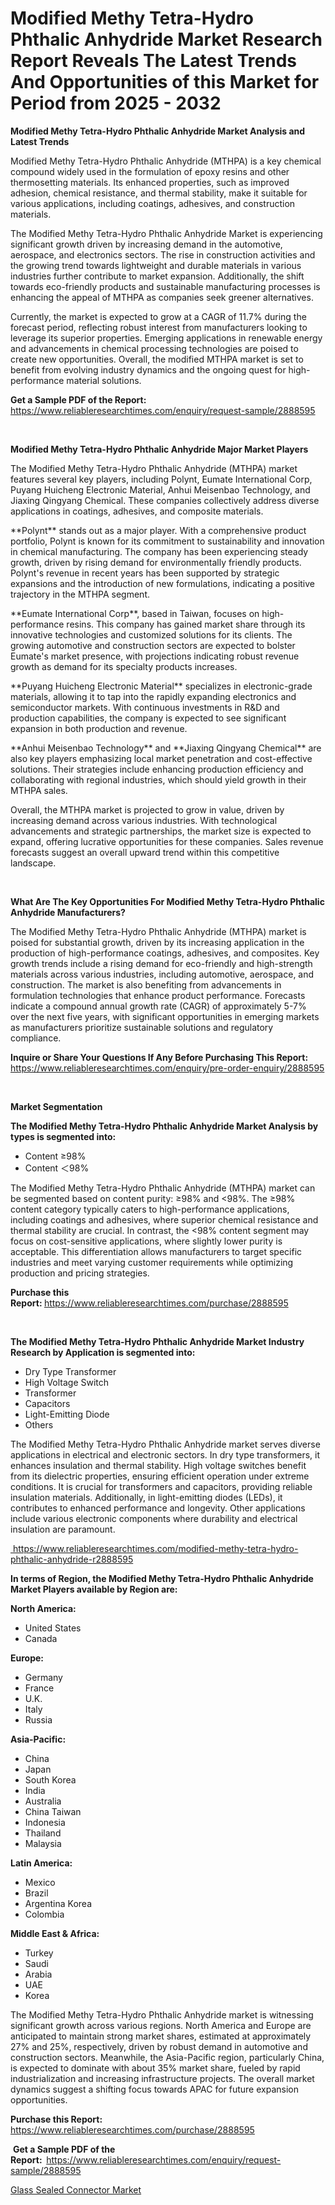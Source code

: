 <p><h1>Modified ‍Methy Tetra-Hydro Phthalic Anhydride Market Research Report Reveals The Latest Trends And Opportunities of this Market for Period from 2025 - 2032</h1></p><p><strong>Modified ‍Methy Tetra-Hydro Phthalic Anhydride Market Analysis and Latest Trends</strong></p>
<p><p>Modified Methy Tetra-Hydro Phthalic Anhydride (MTHPA) is a key chemical compound widely used in the formulation of epoxy resins and other thermosetting materials. Its enhanced properties, such as improved adhesion, chemical resistance, and thermal stability, make it suitable for various applications, including coatings, adhesives, and construction materials.</p><p>The Modified Methy Tetra-Hydro Phthalic Anhydride Market is experiencing significant growth driven by increasing demand in the automotive, aerospace, and electronics sectors. The rise in construction activities and the growing trend towards lightweight and durable materials in various industries further contribute to market expansion. Additionally, the shift towards eco-friendly products and sustainable manufacturing processes is enhancing the appeal of MTHPA as companies seek greener alternatives.</p><p>Currently, the market is expected to grow at a CAGR of 11.7% during the forecast period, reflecting robust interest from manufacturers looking to leverage its superior properties. Emerging applications in renewable energy and advancements in chemical processing technologies are poised to create new opportunities. Overall, the modified MTHPA market is set to benefit from evolving industry dynamics and the ongoing quest for high-performance material solutions.</p></p>
<p><strong>Get a Sample PDF of the Report:&nbsp;</strong> <a href="https://www.reliableresearchtimes.com/enquiry/request-sample/2888595?utm_campaign=2009&utm_medium=2&utm_source=Github&utm_content=ia&utm_term=14032025&utm_id=modified-methy-tetra-hydro-phthalic-anhydride">https://www.reliableresearchtimes.com/enquiry/request-sample/2888595</a></p>
<p>&nbsp;</p>
<p><strong>Modified ‍Methy Tetra-Hydro Phthalic Anhydride Major Market Players</strong></p>
<p><p>The Modified Methy Tetra-Hydro Phthalic Anhydride (MTHPA) market features several key players, including Polynt, Eumate International Corp, Puyang Huicheng Electronic Material, Anhui Meisenbao Technology, and Jiaxing Qingyang Chemical. These companies collectively address diverse applications in coatings, adhesives, and composite materials.</p><p>**Polynt** stands out as a major player. With a comprehensive product portfolio, Polynt is known for its commitment to sustainability and innovation in chemical manufacturing. The company has been experiencing steady growth, driven by rising demand for environmentally friendly products. Polynt's revenue in recent years has been supported by strategic expansions and the introduction of new formulations, indicating a positive trajectory in the MTHPA segment.</p><p>**Eumate International Corp**, based in Taiwan, focuses on high-performance resins. This company has gained market share through its innovative technologies and customized solutions for its clients. The growing automotive and construction sectors are expected to bolster Eumate's market presence, with projections indicating robust revenue growth as demand for its specialty products increases.</p><p>**Puyang Huicheng Electronic Material** specializes in electronic-grade materials, allowing it to tap into the rapidly expanding electronics and semiconductor markets. With continuous investments in R&D and production capabilities, the company is expected to see significant expansion in both production and revenue.</p><p>**Anhui Meisenbao Technology** and **Jiaxing Qingyang Chemical** are also key players emphasizing local market penetration and cost-effective solutions. Their strategies include enhancing production efficiency and collaborating with regional industries, which should yield growth in their MTHPA sales.</p><p>Overall, the MTHPA market is projected to grow in value, driven by increasing demand across various industries. With technological advancements and strategic partnerships, the market size is expected to expand, offering lucrative opportunities for these companies. Sales revenue forecasts suggest an overall upward trend within this competitive landscape.</p></p>
<p>&nbsp;</p>
<p><strong>What Are The Key Opportunities For Modified ‍Methy Tetra-Hydro Phthalic Anhydride Manufacturers?</strong></p>
<p><p>The Modified Methy Tetra-Hydro Phthalic Anhydride (MTHPA) market is poised for substantial growth, driven by its increasing application in the production of high-performance coatings, adhesives, and composites. Key growth trends include a rising demand for eco-friendly and high-strength materials across various industries, including automotive, aerospace, and construction. The market is also benefiting from advancements in formulation technologies that enhance product performance. Forecasts indicate a compound annual growth rate (CAGR) of approximately 5-7% over the next five years, with significant opportunities in emerging markets as manufacturers prioritize sustainable solutions and regulatory compliance.</p></p>
<p><strong>Inquire or Share Your Questions If Any Before Purchasing This Report:</strong> <a href="https://www.reliableresearchtimes.com/enquiry/pre-order-enquiry/2888595?utm_campaign=2009&utm_medium=2&utm_source=Github&utm_content=ia&utm_term=14032025&utm_id=modified-methy-tetra-hydro-phthalic-anhydride">https://www.reliableresearchtimes.com/enquiry/pre-order-enquiry/2888595</a></p>
<p>&nbsp;</p>
<p><strong>Market Segmentation</strong></p>
<p><strong>The Modified ‍Methy Tetra-Hydro Phthalic Anhydride Market Analysis by types is segmented into:</strong></p>
<p><ul><li>Content ≥98%</li><li>Content ＜98%</li></ul></p>
<p><p>The Modified Methy Tetra-Hydro Phthalic Anhydride (MTHPA) market can be segmented based on content purity: ≥98% and <98%. The ≥98% content category typically caters to high-performance applications, including coatings and adhesives, where superior chemical resistance and thermal stability are crucial. In contrast, the <98% content segment may focus on cost-sensitive applications, where slightly lower purity is acceptable. This differentiation allows manufacturers to target specific industries and meet varying customer requirements while optimizing production and pricing strategies.</p></p>
<p><strong>Purchase this Report:&nbsp;</strong><a href="https://www.reliableresearchtimes.com/purchase/2888595?utm_campaign=2009&utm_medium=2&utm_source=Github&utm_content=ia&utm_term=14032025&utm_id=modified-methy-tetra-hydro-phthalic-anhydride">https://www.reliableresearchtimes.com/purchase/2888595</a></p>
<p>&nbsp;</p>
<p><strong>The Modified ‍Methy Tetra-Hydro Phthalic Anhydride Market Industry Research by Application is segmented into:</strong></p>
<p><ul><li>Dry Type Transformer</li><li>High Voltage Switch</li><li>Transformer</li><li>Capacitors</li><li>Light-Emitting Diode</li><li>Others</li></ul></p>
<p><p>The Modified Methy Tetra-Hydro Phthalic Anhydride market serves diverse applications in electrical and electronic sectors. In dry type transformers, it enhances insulation and thermal stability. High voltage switches benefit from its dielectric properties, ensuring efficient operation under extreme conditions. It is crucial for transformers and capacitors, providing reliable insulation materials. Additionally, in light-emitting diodes (LEDs), it contributes to enhanced performance and longevity. Other applications include various electronic components where durability and electrical insulation are paramount.</p></p>
<p><a href="https://www.reliableresearchtimes.com/modified-methy-tetra-hydro-phthalic-anhydride-r2888595?utm_campaign=2009&utm_medium=2&utm_source=Github&utm_content=ia&utm_term=14032025&utm_id=modified-methy-tetra-hydro-phthalic-anhydride">&nbsp;https://www.reliableresearchtimes.com/modified-methy-tetra-hydro-phthalic-anhydride-r2888595</a></p>
<p><strong>In terms of Region, the Modified ‍Methy Tetra-Hydro Phthalic Anhydride Market Players available by Region are:</strong></p>
<p>
    <p> <strong> North America: </strong>
        <ul>
            <li>United States</li>
            <li>Canada</li>
        </ul>
        </p> 
    <p> <strong> Europe: </strong>
        <ul>
            <li>Germany</li>
            <li>France</li>
            <li>U.K.</li>
            <li>Italy</li>
            <li>Russia</li>
        </ul>
        </p> 
    <p> <strong> Asia-Pacific: </strong>
        <ul>
            <li>China</li>
            <li>Japan</li>
            <li>South Korea</li>
            <li>India</li>
            <li>Australia</li>
            <li>China Taiwan</li>
            <li>Indonesia</li>
            <li>Thailand</li>
            <li>Malaysia</li>
        </ul>
        </p> 
    <p> <strong> Latin America: </strong>
        <ul>
            <li>Mexico</li>
            <li>Brazil</li>
            <li>Argentina Korea</li>
            <li>Colombia</li>
        </ul>
        </p> 
    <p> <strong> Middle East & Africa: </strong>
        <ul>
            <li>Turkey</li>
            <li>Saudi</li>
            <li>Arabia</li>
            <li>UAE</li>
            <li>Korea</li>
        </ul>
    </p>
    </p>
<p><p>The Modified Methy Tetra-Hydro Phthalic Anhydride market is witnessing significant growth across various regions. North America and Europe are anticipated to maintain strong market shares, estimated at approximately 27% and 25%, respectively, driven by robust demand in automotive and construction sectors. Meanwhile, the Asia-Pacific region, particularly China, is expected to dominate with about 35% market share, fueled by rapid industrialization and increasing infrastructure projects. The overall market dynamics suggest a shifting focus towards APAC for future expansion opportunities.</p></p>
<p><strong>Purchase this Report: </strong><a href="https://www.reliableresearchtimes.com/purchase/2888595?utm_campaign=2009&utm_medium=2&utm_source=Github&utm_content=ia&utm_term=14032025&utm_id=modified-methy-tetra-hydro-phthalic-anhydride">https://www.reliableresearchtimes.com/purchase/2888595</a></p>
<p>&nbsp;<strong>Get a Sample PDF of the Report:&nbsp;&nbsp;</strong><a href="https://www.reliableresearchtimes.com/enquiry/request-sample/2888595?utm_campaign=2009&utm_medium=2&utm_source=Github&utm_content=ia&utm_term=14032025&utm_id=modified-methy-tetra-hydro-phthalic-anhydride">https://www.reliableresearchtimes.com/enquiry/request-sample/2888595</a></p>
<p><strong></strong></p>
<p><p><a href="https://github.com/hgf64gh/Market-Research-Report-List-1/blob/main/glass-sealed-connector-market.md?utm_campaign=2009&utm_medium=2&utm_source=Github&utm_content=ia&utm_term=14032025&utm_id=modified-methy-tetra-hydro-phthalic-anhydride">Glass Sealed Connector Market</a></p></p>
